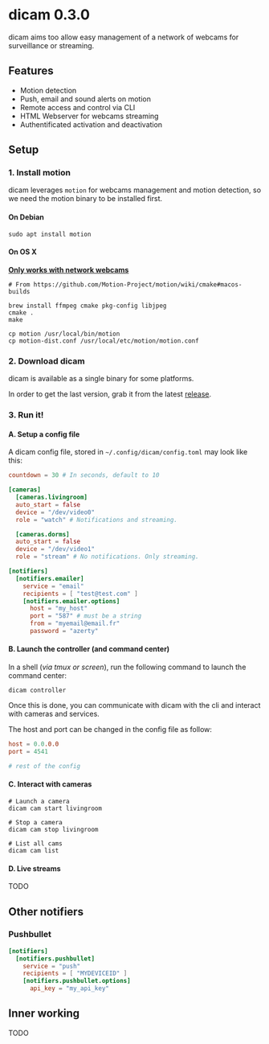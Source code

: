 # dicam 0.3.0

dicam aims too allow easy management of a network of webcams for surveillance or streaming.

## Features

- Motion detection
- Push, email and sound alerts on motion
- Remote access and control via CLI
- HTML Webserver for webcams streaming
- Authentificated activation and deactivation

## Setup

### 1. Install motion

dicam leverages `motion` for webcams management and motion detection, so we need the motion binary to be installed first.

#### On Debian

```
sudo apt install motion
```

#### On OS X

**[Only works with network webcams](https://github.com/jogu/motion/blob/master/README.MacOSX)**

```
# From https://github.com/Motion-Project/motion/wiki/cmake#macos-builds

brew install ffmpeg cmake pkg-config libjpeg
cmake .
make

cp motion /usr/local/bin/motion
cp motion-dist.conf /usr/local/etc/motion/motion.conf
```

### 2. Download dicam

dicam is available as a single binary for some platforms.

In order to get the last version, grab it from the latest [release](https://github.com/davidderus/dicam/releases).

### 3. Run it!

#### A. Setup a config file

A dicam config file, stored in `~/.config/dicam/config.toml` may look like this:

```toml
countdown = 30 # In seconds, default to 10

[cameras]
  [cameras.livingroom]
  auto_start = false
  device = "/dev/video0"
  role = "watch" # Notifications and streaming.

  [cameras.dorms]
  auto_start = false
  device = "/dev/video1"
  role = "stream" # No notifications. Only streaming.

[notifiers]
  [notifiers.emailer]
    service = "email"
    recipients = [ "test@test.com" ]
    [notifiers.emailer.options]
      host = "my_host"
      port = "587" # must be a string
      from = "myemail@email.fr"
      password = "azerty"
```

#### B. Launch the controller (and command center)

In a shell (*via tmux or screen*), run the following command to launch the command center:

`dicam controller`

Once this is done, you can communicate with dicam with the cli and interact with cameras and services.

The host and port can be changed in the config file as follow:

```toml
host = 0.0.0.0
port = 4541

# rest of the config
```

#### C. Interact with cameras

```shell
# Launch a camera
dicam cam start livingroom

# Stop a camera
dicam cam stop livingroom

# List all cams
dicam cam list
```

#### D. Live streams

TODO

## Other notifiers

### Pushbullet

```toml
[notifiers]
  [notifiers.pushbullet]
    service = "push"
    recipients = [ "MYDEVICEID" ]
    [notifiers.pushbullet.options]
      api_key = "my_api_key"
```

## Inner working

TODO
